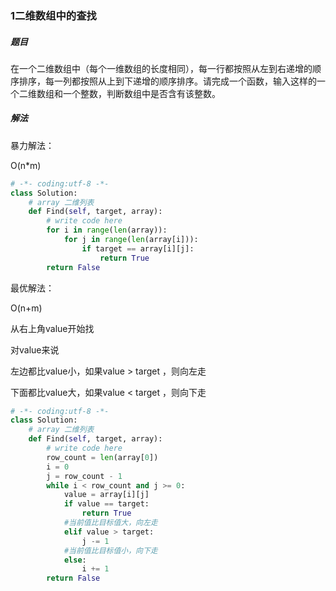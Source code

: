 ### 1二维数组中的查找

##### 题目

在一个二维数组中（每个一维数组的长度相同），每一行都按照从左到右递增的顺序排序，每一列都按照从上到下递增的顺序排序。请完成一个函数，输入这样的一个二维数组和一个整数，判断数组中是否含有该整数。

##### 解法

暴力解法：

O(n*m)

```python
# -*- coding:utf-8 -*-
class Solution:
    # array 二维列表
    def Find(self, target, array):
        # write code here
        for i in range(len(array)):
            for j in range(len(array[i])):
                if target == array[i][j]:
                    return True
        return False
```

最优解法：

O(n+m)

从右上角value开始找

对value来说

左边都比value小，如果value > target ，则向左走

下面都比value大，如果value < target ，则向下走

```python
# -*- coding:utf-8 -*-
class Solution:
    # array 二维列表
    def Find(self, target, array):
        # write code here
        row_count = len(array[0])
        i = 0
        j = row_count - 1
        while i < row_count and j >= 0:
            value = array[i][j]
            if value == target:
                return True
            #当前值比目标值大，向左走
            elif value > target:
                j -= 1
            #当前值比目标值小，向下走
            else:
                i += 1
        return False
            
```

